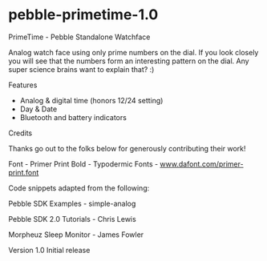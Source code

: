 pebble-primetime-1.0
====================

PrimeTime - Pebble Standalone Watchface

Analog watch face using only prime numbers on the dial.  If you look closely you will see that the numbers form an interesting pattern on the dial.  Any super science brains want to explain that? :)

Features
- Analog & digital time (honors 12/24 setting)
- Day & Date
- Bluetooth and battery indicators

Credits

Thanks go out to the folks below for generously contributing their work!

Font - Primer Print Bold - Typodermic Fonts - www.dafont.com/primer-print.font

Code snippets adapted from the following:

Pebble SDK Examples - simple-analog

Pebble SDK 2.0 Tutorials - Chris Lewis

Morpheuz Sleep Monitor - James Fowler

Version 1.0
Initial release


